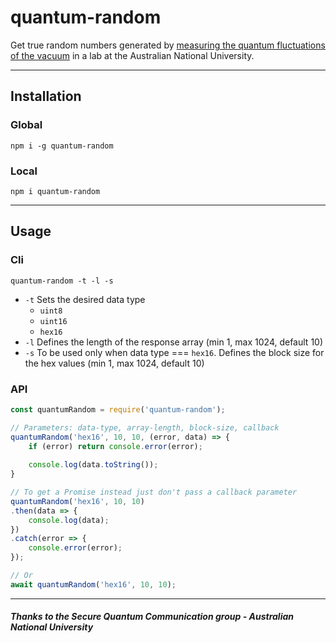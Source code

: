 # quantum-random
Get true random numbers generated by [measuring the quantum fluctuations of the vacuum](http://qrng.anu.edu.au/) in a lab at the Australian National University.

___
## Installation
### Global
```
npm i -g quantum-random
```
### Local
```
npm i quantum-random
```
___
## Usage
### Cli
```
quantum-random -t -l -s
```
- `-t` Sets the desired data type
  - `uint8`
  - `uint16 `
  - `hex16`
- `-l` Defines the length of the response array (min 1, max 1024, default 10)
- `-s` To be used only when data type === `hex16`. Defines the block size for the hex values (min 1, max 1024, default 10)

### API
```javascript
const quantumRandom = require('quantum-random');

// Parameters: data-type, array-length, block-size, callback
quantumRandom('hex16', 10, 10, (error, data) => {
    if (error) return console.error(error);
    
    console.log(data.toString());
}

// To get a Promise instead just don't pass a callback parameter
quantumRandom('hex16', 10, 10)
.then(data => {
    console.log(data);
})
.catch(error => {
    console.error(error);
});

// Or
await quantumRandom('hex16', 10, 10);

```
___
##### Thanks to the Secure Quantum Communication group - Australian National University